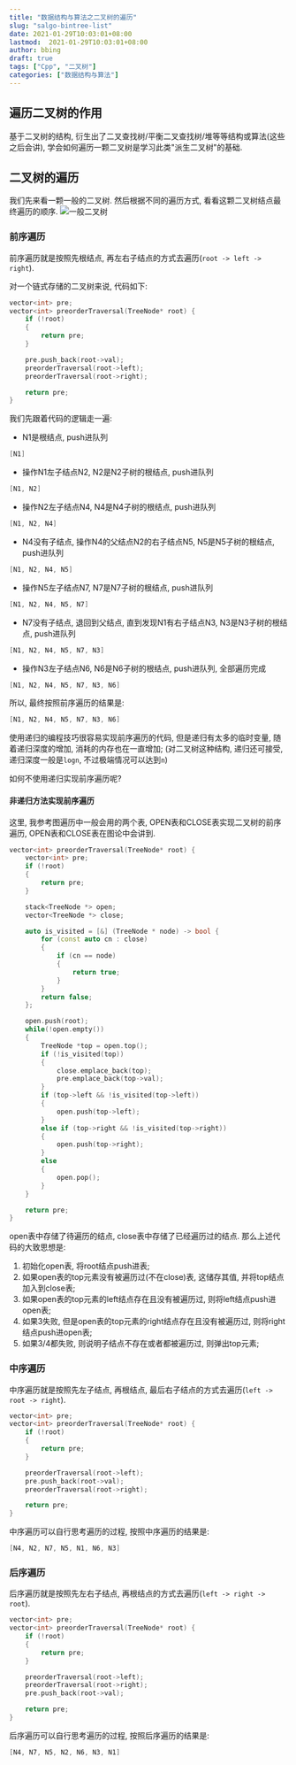 ```yaml
---
title: "数据结构与算法之二叉树的遍历"
slug: "salgo-bintree-list"
date: 2021-01-29T10:03:01+08:00
lastmod:  2021-01-29T10:03:01+08:00
author: bbing
draft: true
tags: ["Cpp", "二叉树"]
categories: ["数据结构与算法"]
---
```


## 遍历二叉树的作用

基于二叉树的结构, 衍生出了二叉查找树/平衡二叉查找树/堆等等结构或算法(这些之后会讲), 学会如何遍历一颗二叉树是学习此类"派生二叉树"的基础.

## 二叉树的遍历

我们先来看一颗一般的二叉树. 然后根据不同的遍历方式, 看看这颗二叉树结点最终遍历的顺序.
![一般二叉树](https://s3.ax1x.com/2021/01/25/sOk8ij.png "二叉树")

### 前序遍历

前序遍历就是按照先根结点, 再左右子结点的方式去遍历(```root -> left -> right```).

对一个链式存储的二叉树来说, 代码如下:

```C++
vector<int> pre;
vector<int> preorderTraversal(TreeNode* root) {
    if (!root)
    {
        return pre;
    }

    pre.push_back(root->val);
    preorderTraversal(root->left);
    preorderTraversal(root->right);

    return pre;
}
```

我们先跟着代码的逻辑走一遍:

- N1是根结点, push进队列
```C++
[N1]
```

- 操作N1左子结点N2, N2是N2子树的根结点, push进队列
```C++
[N1, N2]
```

- 操作N2左子结点N4, N4是N4子树的根结点, push进队列
```C++
[N1, N2, N4]
```

- N4没有子结点, 操作N4的父结点N2的右子结点N5, N5是N5子树的根结点, push进队列
```C++
[N1, N2, N4, N5]
```

- 操作N5左子结点N7, N7是N7子树的根结点, push进队列
```C++
[N1, N2, N4, N5, N7]
```

- N7没有子结点, 退回到父结点, 直到发现N1有右子结点N3, N3是N3子树的根结点, push进队列
```C++
[N1, N2, N4, N5, N7, N3]
```

- 操作N3左子结点N6, N6是N6子树的根结点, push进队列, 全部遍历完成
```C++
[N1, N2, N4, N5, N7, N3, N6]
```

所以, 最终按照前序遍历的结果是:
```C++
[N1, N2, N4, N5, N7, N3, N6]
```

使用递归的编程技巧很容易实现前序遍历的代码, 但是递归有太多的临时变量, 随着递归深度的增加, 消耗的内存也在一直增加;
(对二叉树这种结构, 递归还可接受, 递归深度一般是```logn```, 不过极端情况可以达到```n```)

如何不使用递归实现前序遍历呢?

#### 非递归方法实现前序遍历

这里, 我参考图遍历中一般会用的两个表, OPEN表和CLOSE表实现二叉树的前序遍历, OPEN表和CLOSE表在图论中会讲到.
```C++
vector<int> preorderTraversal(TreeNode* root) {
    vector<int> pre;
    if (!root)
    {
        return pre;
    }

    stack<TreeNode *> open;
    vector<TreeNode *> close;

    auto is_visited = [&] (TreeNode * node) -> bool {
        for (const auto cn : close)
        {
            if (cn == node)
            {
                return true;
            }
        }
        return false;
    };

    open.push(root);
    while(!open.empty())
    {
        TreeNode *top = open.top();
        if (!is_visited(top))
        {
            close.emplace_back(top);
            pre.emplace_back(top->val);
        }
        if (top->left && !is_visited(top->left))
        {
            open.push(top->left);
        }
        else if (top->right && !is_visited(top->right))
        {
            open.push(top->right);
        }
        else
        {
            open.pop();
        }
    }

    return pre;
}
```

open表中存储了待遍历的结点, close表中存储了已经遍历过的结点. 那么上述代码的大致思想是:
1. 初始化open表, 将root结点push进表;
2. 如果open表的top元素没有被遍历过(不在close)表, 这储存其值, 并将top结点加入到close表;
3. 如果open表的top元素的left结点存在且没有被遍历过, 则将left结点push进open表;
4. 如果3失败, 但是open表的top元素的right结点存在且没有被遍历过, 则将right结点push进open表;
5. 如果3/4都失败, 则说明子结点不存在或者都被遍历过, 则弹出top元素;

### 中序遍历

中序遍历就是按照先左子结点, 再根结点, 最后右子结点的方式去遍历(```left -> root -> right```).

```C++
vector<int> pre;
vector<int> preorderTraversal(TreeNode* root) {
    if (!root)
    {
        return pre;
    }

    preorderTraversal(root->left);
    pre.push_back(root->val);
    preorderTraversal(root->right);

    return pre;
}
```

中序遍历可以自行思考遍历的过程, 按照中序遍历的结果是:
```C++
[N4, N2, N7, N5, N1, N6, N3]
```

### 后序遍历

后序遍历就是按照先左右子结点, 再根结点的方式去遍历(```left -> right -> root```).

```C++
vector<int> pre;
vector<int> preorderTraversal(TreeNode* root) {
    if (!root)
    {
        return pre;
    }

    preorderTraversal(root->left);
    preorderTraversal(root->right);
    pre.push_back(root->val);

    return pre;
}
```

后序遍历可以自行思考遍历的过程, 按照后序遍历的结果是:
```C++
[N4, N7, N5, N2, N6, N3, N1]
```
